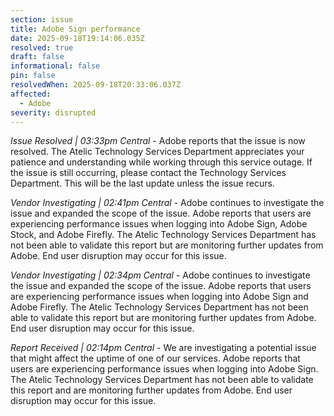 ```yaml
---
section: issue
title: Adobe Sign performance
date: 2025-09-18T19:14:06.035Z
resolved: true
draft: false
informational: false
pin: false
resolvedWhen: 2025-09-18T20:33:06.037Z
affected:
  - Adobe
severity: disrupted
---
```

*Issue Resolved | 03:33pm Central* - Adobe reports that the issue is now resolved. The Atelic Technology Services Department appreciates your patience and understanding while working through this service outage. If the issue is still occurring, please contact the Technology Services Department. This will be the last update unless the issue recurs.

*Vendor Investigating | 02:41pm Central* - Adobe continues to investigate the issue and expanded the scope of the issue. Adobe reports that users are experiencing performance issues when logging into Adobe Sign, Adobe Stock, and Adobe Firefly. The Atelic Technology Services Department has not been able to validate this report but are monitoring further updates from Adobe. End user disruption may occur for this issue.

*Vendor Investigating | 02:34pm Central* - Adobe continues to investigate the issue and expanded the scope of the issue. Adobe reports that users are experiencing performance issues when logging into Adobe Sign and Adobe Firefly. The Atelic Technology Services Department has not been able to validate this report but are monitoring further updates from Adobe. End user disruption may occur for this issue.

*Report Received | 02:14pm Central* - We are investigating a potential issue that might affect the uptime of one of our services. Adobe reports that users are experiencing performance issues when logging into Adobe Sign. The Atelic Technology Services Department has not been able to validate this report and are monitoring further updates from Adobe. End user disruption may occur for this issue.